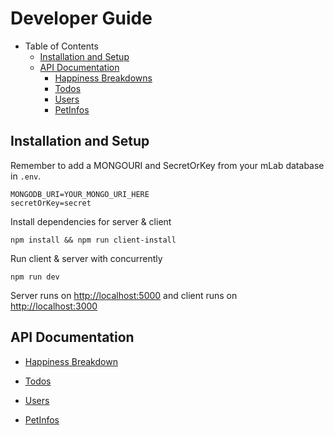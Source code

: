 # Developer Guide

- Table of Contents
  - [Installation and Setup](#installation-and-setup)
  - [API Documentation](#api-documentation)
    - [Happiness Breakdowns](./happiness-breakdowns.md "Happiness Breakdowns")
    - [Todos](./todos.md "Todos")
    - [Users](./users.md "Users")
    - [PetInfos](./pet-infos.md "PetInfos")

## Installation and Setup

Remember to add a MONGOURI and SecretOrKey from your mLab database in `.env`.

```
MONGODB_URI=YOUR_MONGO_URI_HERE
secretOrKey=secret
```

Install dependencies for server & client

```
npm install && npm run client-install
```

Run client & server with concurrently

```
npm run dev
```

Server runs on <http://localhost:5000> and client runs on <http://localhost:3000>

## API Documentation

- [Happiness Breakdown](./happiness-breakdowns.md "Happiness Breakdowns")

- [Todos](./todos.md "Todos")

- [Users](./users.md "Users")

- [PetInfos](./pet-infos.md "PetInfos")